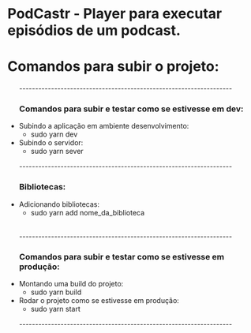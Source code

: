 # PodCastr - Player para executar episódios de um podcast.


<h1> Comandos para subir o projeto: </h1>

<ul>
  
  <p>-------------------------------------------------------------------</p>
  
  <h3>Comandos para subir e testar como se estivesse em dev: </h3>
  
  <li> Subindo a aplicação em ambiente desenvolvimento: 
      <ul>
        <li>sudo yarn dev</li>
      </ul>
  </li>
  
  <li> Subindo o servidor: 
      <ul>
        <li>sudo yarn sever</li>
      </ul>
  </li>
  
  <p>-------------------------------------------------------------------</p>
  
  <h3> Bibliotecas: </h3>
  
  <li> Adicionando bibliotecas: 
      <ul>
        <li>sudo yarn add nome_da_biblioteca</li>
      </ul>
  </li>
  <br>
  <p>-------------------------------------------------------------------</p>
  
  <h3>Comandos para subir e testar como se estivesse em produção: </h3>
  
  <li> Montando uma build do projeto: 
      <ul>
        <li>sudo yarn build</li>
      </ul>
  </li>
  
  <li> Rodar o projeto como se estivesse em produção: 
      <ul>
        <li>sudo yarn start</li>
      </ul>
  </li>
  
  <p>-------------------------------------------------------------------</p>
      
</ul>
